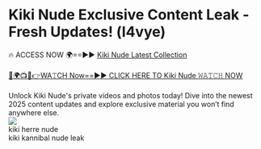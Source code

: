 # Kiki Nude Exclusive Content Leak - Fresh Updates! (l4vye)

🔥 ACCESS NOW 🌍==►► <a href="https://tinyurl.com/2mz8nhtm" rel="nofollow">Kiki Nude Latest Collection</a>
<br><br>
[🔴🌍📺📱👉WA𝚃CH Now==►► CLICK HERE TO Kiki Nude 𝚆𝙰𝚃𝙲𝙷 NOW](https://tinyurl.com/2mz8nhtm)
<br><br>
Unlock Kiki Nude's private videos and photos today! Dive into the newest 2025 content updates and explore exclusive material you won’t find anywhere else.
<br>
<a href="https://tinyurl.com/2mz8nhtm" rel="nofollow" data-target="animated-image.originalLink"><img src="https://camo.githubusercontent.com/8a4f000d20f83aca3bf7ec5f350d767afa0574a8a352519fd8cfa583a6f93a33/68747470733a2f2f692e696d6775722e636f6d2f644a486b345a712e676966" data-canonical-src="https://i.imgur.com/dJHk4Zq.gif" style="max-width: 100%; display: inline-block;" data-target="animated-image.originalImage"></a>
<br>
kiki herre nude<br>
kiki kannibal nude leak